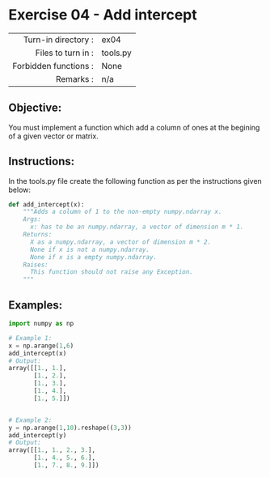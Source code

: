 # Exercise 04 - Add intercept

|                         |                    |
| -----------------------:| ------------------ |
|   Turn-in directory :   |  ex04              |
|   Files to turn in :    |  tools.py          |
|   Forbidden functions : |  None              |
|   Remarks :             |  n/a               |

## Objective:
You must implement a function which add a column of ones at the begining of a given vector or matrix.  


## Instructions:
In the tools.py file create the following function as per the instructions given below:
```python
def add_intercept(x):
    """Adds a column of 1 to the non-empty numpy.ndarray x.
    Args:
      x: has to be an numpy.ndarray, a vector of dimension m * 1.
    Returns:
      X as a numpy.ndarray, a vector of dimension m * 2.
      None if x is not a numpy.ndarray.
      None if x is a empty numpy.ndarray.
    Raises:
      This function should not raise any Exception.
    """
```

## Examples:
```python
import numpy as np

# Example 1:
x = np.arange(1,6)
add_intercept(x)
# Output:
array([[1., 1.],
       [1., 2.],
       [1., 3.],
       [1., 4.],
       [1., 5.]])


# Example 2:
y = np.arange(1,10).reshape((3,3))
add_intercept(y)
# Output:
array([[1., 1., 2., 3.],
       [1., 4., 5., 6.],
       [1., 7., 8., 9.]])
```
